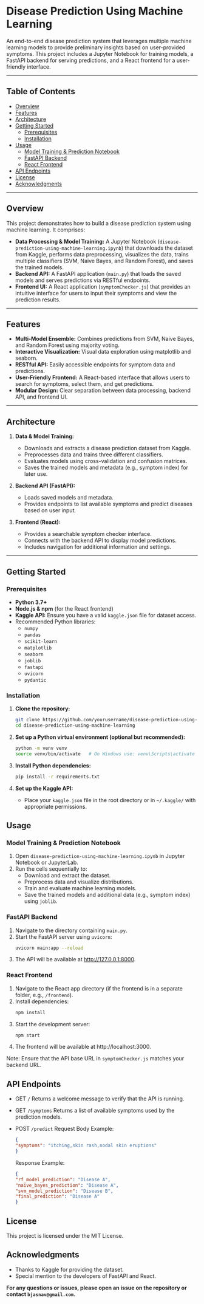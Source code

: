 # Disease Prediction Using Machine Learning

An end-to-end disease prediction system that leverages multiple machine learning models to provide preliminary insights based on user-provided symptoms. This project includes a Jupyter Notebook for training models, a FastAPI backend for serving predictions, and a React frontend for a user-friendly interface.

---

## Table of Contents

- [Overview](#overview)
- [Features](#features)
- [Architecture](#architecture)
- [Getting Started](#getting-started)
  - [Prerequisites](#prerequisites)
  - [Installation](#installation)
- [Usage](#usage)
  - [Model Training & Prediction Notebook](#model-training--prediction-notebook)
  - [FastAPI Backend](#fastapi-backend)
  - [React Frontend](#react-frontend)
- [API Endpoints](#api-endpoints)
- [License](#license)
- [Acknowledgments](#acknowledgments)

---

## Overview

This project demonstrates how to build a disease prediction system using machine learning. It comprises:

- **Data Processing & Model Training:** A Jupyter Notebook (`disease-prediction-using-machine-learning.ipynb`) that downloads the dataset from Kaggle, performs data preprocessing, visualizes the data, trains multiple classifiers (SVM, Naive Bayes, and Random Forest), and saves the trained models.
- **Backend API:** A FastAPI application (`main.py`) that loads the saved models and serves predictions via RESTful endpoints.
- **Frontend UI:** A React application (`symptomChecker.js`) that provides an intuitive interface for users to input their symptoms and view the prediction results.

---

## Features

- **Multi-Model Ensemble:** Combines predictions from SVM, Naive Bayes, and Random Forest using majority voting.
- **Interactive Visualization:** Visual data exploration using matplotlib and seaborn.
- **RESTful API:** Easily accessible endpoints for symptom data and predictions.
- **User-Friendly Frontend:** A React-based interface that allows users to search for symptoms, select them, and get predictions.
- **Modular Design:** Clear separation between data processing, backend API, and frontend UI.

---

## Architecture

1. **Data & Model Training:**  
   - Downloads and extracts a disease prediction dataset from Kaggle.
   - Preprocesses data and trains three different classifiers.
   - Evaluates models using cross-validation and confusion matrices.
   - Saves the trained models and metadata (e.g., symptom index) for later use.

2. **Backend API (FastAPI):**  
   - Loads saved models and metadata.
   - Provides endpoints to list available symptoms and predict diseases based on user input.

3. **Frontend (React):**  
   - Provides a searchable symptom checker interface.
   - Connects with the backend API to display model predictions.
   - Includes navigation for additional information and settings.

---

## Getting Started

### Prerequisites

- **Python 3.7+**
- **Node.js & npm** (for the React frontend)
- **Kaggle API:** Ensure you have a valid `kaggle.json` file for dataset access.
- Recommended Python libraries:
  - `numpy`
  - `pandas`
  - `scikit-learn`
  - `matplotlib`
  - `seaborn`
  - `joblib`
  - `fastapi`
  - `uvicorn`
  - `pydantic`

### Installation

1. **Clone the repository:**

   ```bash
   git clone https://github.com/yourusername/disease-prediction-using-machine-learning.git
   cd disease-prediction-using-machine-learning
   ```
2. **Set up a Python virtual environment (optional but recommended):**
   ```bash
   python -m venv venv
   source venv/bin/activate   # On Windows use: venv\Scripts\activate
   ```
3. **Install Python dependencies:**
   ```bash
   pip install -r requirements.txt
   ```
4. **Set up the Kaggle API:**
   - Place your `kaggle.json` file in the root directory or in `~/.kaggle/` with appropriate permissions.

## Usage

### Model Training & Prediction Notebook

1. Open `disease-prediction-using-machine-learning.ipynb` in Jupyter Notebook or JupyterLab.
2. Run the cells sequentially to:
   - Download and extract the dataset.
   - Preprocess data and visualize distributions.
   - Train and evaluate machine learning models.
   - Save the trained models and additional data (e.g., symptom index) using `joblib`.

### FastAPI Backend

1. Navigate to the directory containing `main.py`.
2. Start the FastAPI server using `uvicorn`:
   ```bash
   uvicorn main:app --reload
   ```
3. The API will be available at http://127.0.0.1:8000.


### React Frontend

1. Navigate to the React app directory (if the frontend is in a separate folder, e.g., `/frontend`).
2. Install dependencies:
   ```bash
   npm install
   ```
3. Start the development server:
   ```bash
   npm start
   ```
4. The frontend will be available at http://localhost:3000.
   
Note: Ensure that the API base URL in `symptomChecker.js` matches your backend URL.

## API Endpoints

- GET `/`
  Returns a welcome message to verify that the API is running.
  
- GET `/symptoms`
  Returns a list of available symptoms used by the prediction models.

- POST `/predict`
  Request Body Example:
  ```json
  {
  "symptoms": "itching,skin rash,nodal skin eruptions"
  }
  ```
  Response Example:
  ```json
  {
  "rf_model_prediction": "Disease A",
  "naive_bayes_prediction": "Disease A",
  "svm_model_prediction": "Disease B",
  "final_prediction": "Disease A"
  }
  ```
## License

This project is licensed under the MIT License.

## Acknowledgments
- Thanks to Kaggle for providing the dataset.
- Special mention to the developers of FastAPI and React.



**For any questions or issues, please open an issue on the repository or contact `bjasnav@gmail.com`.**
